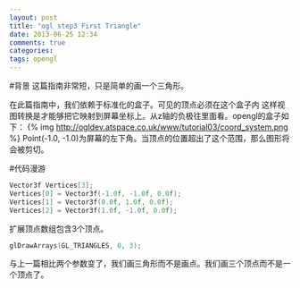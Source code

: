 ```yaml
---
layout: post
title: "ogl step3 First Triangle"
date: 2013-06-25 12:34
comments: true
categories: 
tags: opengl
---
```

#背景
这篇指南非常短，只是简单的画一个三角形。

在此篇指南中，我们依赖于标准化的盒子。可见的顶点必须在这个盒子内
这样视图转换是才能够把它映射到屏幕坐标上。从z轴的负极往里面看。opengl的盒子如下：
{% img http://ogldev.atspace.co.uk/www/tutorial03/coord_system.png %}
Point(-1.0, -1.0)为屏幕的左下角。当顶点的位置超出了这个范围，那么图形将会被剪切。

#代码漫游
``` c
Vector3f Vertices[3];
Vertices[0] = Vector3f(-1.0f, -1.0f, 0.0f);
Vertices[1] = Vector3f(0.0f, 1.0f, 0.0f);
Vertices[2] = Vector3f(1.0f, -1.0f, 0.0f);
```
扩展顶点数组包含3个顶点。
``` c
glDrawArrays(GL_TRIANGLES, 0, 3);
```
与上一篇相比两个参数变了，我们画三角形而不是画点。我们画三个顶点而不是一个顶点了。
